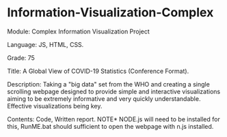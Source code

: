# Information-Visualization-Complex

Module: Complex Information Visualization Project

Language: JS, HTML, CSS.

Grade: 75

Title: A Global View of COVID-19 Statistics (Conference Format).

Description: Taking a "big data" set from the WHO and creating a single scrolling webpage designed to provide simple and interactive visualizations aiming to be extremely informative and very quickly understandable. Effective visualizations being key.

Contents: Code, Written report. NOTE* NODE.js will need to be installed for this, RunME.bat should sufficient to open the webpage with n.js installed.
